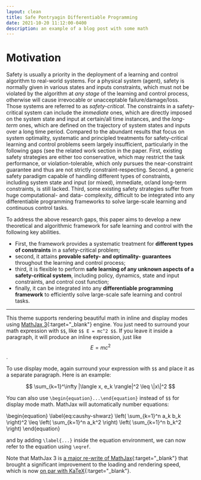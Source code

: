 ```yaml
---
layout: clean
title: Safe Pontryagin Differentiable Programming
date: 2021-10-20 11:12:00-0400
description: an example of a blog post with some math
---
```





# Motivation
Safety is usually a  priority in the deployment of a learning and control algorithm to real-world systems. For a physical system (agent), safety is normally given in various states and inputs constraints, which must not be violated by the algorithm at _any stage_ of the learning and control process, otherwise will cause irrevocable or unacceptable failure/damage/loss. Those systems are  referred to as _safety-critical_. The constraints in  a safety-critical system can  include the _immediate_ ones, which are directly  imposed on  the system state and input  at certain/all time instances, and the _long-term_ ones, which are defined on the   trajectory of system states and inputs over a long time period. 
Compared to the abundant results that  focus on   system optimality,   systematic and principled treatments for safety-critical learning and control problems  seem largely insufficient, particularly in the following  gaps (see the related work section in the paper. First, existing safety strategies are either too conservative, which may restrict the  task performance, or violation-tolerable, which only pursues the near-constraint guarantee and thus are not strictly  constraint-respecting. Second, a generic safety paradigm capable  of handling different types of constraints, including system state and input (or mixed), immediate, or/and long-term constraints, is still lacked. Third,  some  existing safety strategies suffer from huge computational- and data- complexity,  difficult to be integrated into any differentiable programming frameworks to solve  large-scale  learning and continuous control tasks.




To address the above research gaps, this paper aims to develop a new theoretical and algorithmic framework for safe learning and control with the following  key  abilities.  

- First, the framework provides a systematic treatment for **different types of  constraints** in a safety-critical problem;
- second, it attains **provable safety- and optimality- guarantees** throughout the  learning and control process;
- third, it is flexible   to perform **safe learning of any unknown aspects of a safety-critical system**, including  policy, dynamics, state and input constraints, and control cost function;
- finally, it can be integrated into any **differentiable programming framework** to efficiently solve large-scale safe learning and control tasks.

-----







This theme supports rendering beautiful math in inline and display modes using [MathJax 3](https://www.mathjax.org/){:target="\_blank"} engine. You just need to surround your math expression with `$$`, like `$$ E = mc^2 $$`. If you leave it inside a paragraph, it will produce an inline expression, just like $$ E = mc^2 $$.

To use display mode, again surround your expression with `$$` and place it as a separate paragraph. Here is an example:

$$
\sum_{k=1}^\infty |\langle x, e_k \rangle|^2 \leq \|x\|^2
$$

You can also use `\begin{equation}...\end{equation}` instead of `$$` for display mode math.
MathJax will automatically number equations:

\begin{equation}
\label{eq:caushy-shwarz}
\left( \sum_{k=1}^n a_k b_k \right)^2 \leq \left( \sum_{k=1}^n a_k^2 \right) \left( \sum_{k=1}^n b_k^2 \right)
\end{equation}

and by adding `\label{...}` inside the equation environment, we can now refer to the equation using `\eqref`.

Note that MathJax 3 is [a major re-write of MathJax](https://docs.mathjax.org/en/latest/upgrading/whats-new-3.0.html){:target="\_blank"} that brought a significant improvement to the loading and rendering speed, which is now [on par with KaTeX](http://www.intmath.com/cg5/katex-mathjax-comparison.php){:target="\_blank"}.
